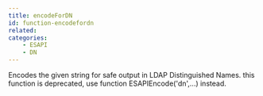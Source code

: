 ```yaml
---
title: encodeForDN
id: function-encodefordn
related:
categories:
    - ESAPI
    - DN
---
```


Encodes the given string for safe output in LDAP Distinguished Names.
		this function is deprecated, use function ESAPIEncode('dn',...) instead.